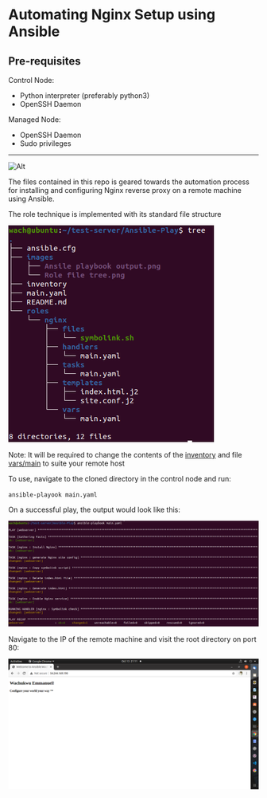 # Automating Nginx Setup using Ansible

Pre-requisites
---
Control Node:
* Python interpreter (preferably python3)
* OpenSSH Daemon

Managed Node:
* OpenSSH Daemon
* Sudo privileges
---

![Alt](https://repobeats.axiom.co/api/embed/c0bab9778a2b2550b48448bb545791a6edbf6ce0.svg "Repobeats analytics image")

The files contained in this repo is geared towards the automation process for installing and configuring Nginx reverse proxy on a remote machine using Ansible.

The role technique is implemented with its standard file structure

![Nginx role file tree](https://github.com/Wach-E/Ansible-Play/blob/main/images/Role%20file%20tree.png)


Note: It will be required to change the contents of the [inventory](https://github.com/Wach-E/Ansible-Play/blob/main/inventory) and  file [vars/main](https://github.com/Wach-E/Ansible-Play/blob/main/roles/nginx/vars/main.yaml) to suite your remote host

To use, navigate to the cloned directory in the control node and run:

`ansible-playook main.yaml`

On a successful play, the output would look like this:

![Ansible playbook output](https://github.com/Wach-E/Ansible-Play/blob/main/images/Ansile%20playbook%20output.png)

Navigate to the IP of the remote machine and visit the root directory on port 80:

![Nginx running successfully](https://github.com/Wach-E/Ansible-Play/blob/main/images/Nginx%20Running.png)
